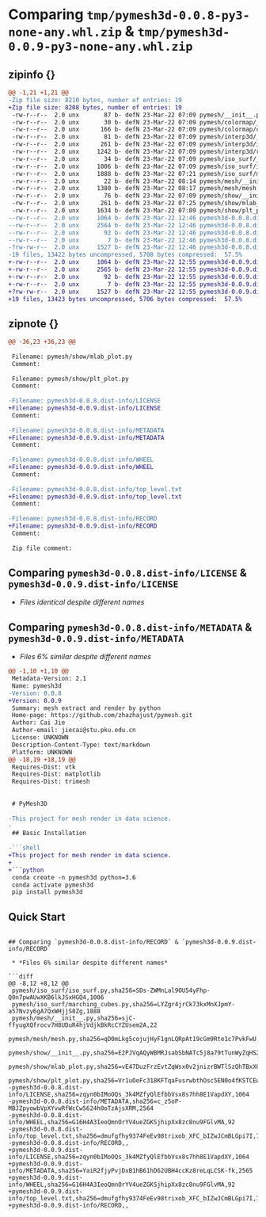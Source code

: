 # Comparing `tmp/pymesh3d-0.0.8-py3-none-any.whl.zip` & `tmp/pymesh3d-0.0.9-py3-none-any.whl.zip`

## zipinfo {}

```diff
@@ -1,21 +1,21 @@
-Zip file size: 8210 bytes, number of entries: 19
+Zip file size: 8208 bytes, number of entries: 19
 -rw-r--r--  2.0 unx       87 b- defN 23-Mar-22 07:09 pymesh/__init__.py
 -rw-r--r--  2.0 unx       30 b- defN 23-Mar-22 07:09 pymesh/colormap/__init__.py
 -rw-r--r--  2.0 unx      166 b- defN 23-Mar-22 07:09 pymesh/colormap/colormap.py
 -rw-r--r--  2.0 unx       81 b- defN 23-Mar-22 07:09 pymesh/interp3d/__init__.py
 -rw-r--r--  2.0 unx      261 b- defN 23-Mar-22 07:09 pymesh/interp3d/interp_color.py
 -rw-r--r--  2.0 unx     1242 b- defN 23-Mar-22 07:09 pymesh/interp3d/rotate.py
 -rw-r--r--  2.0 unx       34 b- defN 23-Mar-22 07:09 pymesh/iso_surf/__init__.py
 -rw-r--r--  2.0 unx     1006 b- defN 23-Mar-22 07:09 pymesh/iso_surf/iso_surf.py
 -rw-r--r--  2.0 unx     1888 b- defN 23-Mar-22 07:21 pymesh/iso_surf/marching_cubes.py
 -rw-r--r--  2.0 unx       22 b- defN 23-Mar-22 08:14 pymesh/mesh/__init__.py
 -rw-r--r--  2.0 unx     1380 b- defN 23-Mar-22 08:17 pymesh/mesh/mesh.py
 -rw-r--r--  2.0 unx       76 b- defN 23-Mar-22 07:09 pymesh/show/__init__.py
 -rw-r--r--  2.0 unx      261 b- defN 23-Mar-22 07:25 pymesh/show/mlab_plot.py
 -rw-r--r--  2.0 unx     1634 b- defN 23-Mar-22 07:09 pymesh/show/plt_plot.py
--rw-r--r--  2.0 unx     1064 b- defN 23-Mar-22 12:46 pymesh3d-0.0.8.dist-info/LICENSE
--rw-r--r--  2.0 unx     2564 b- defN 23-Mar-22 12:46 pymesh3d-0.0.8.dist-info/METADATA
--rw-r--r--  2.0 unx       92 b- defN 23-Mar-22 12:46 pymesh3d-0.0.8.dist-info/WHEEL
--rw-r--r--  2.0 unx        7 b- defN 23-Mar-22 12:46 pymesh3d-0.0.8.dist-info/top_level.txt
-?rw-rw-r--  2.0 unx     1527 b- defN 23-Mar-22 12:46 pymesh3d-0.0.8.dist-info/RECORD
-19 files, 13422 bytes uncompressed, 5708 bytes compressed:  57.5%
+-rw-r--r--  2.0 unx     1064 b- defN 23-Mar-22 12:55 pymesh3d-0.0.9.dist-info/LICENSE
+-rw-r--r--  2.0 unx     2565 b- defN 23-Mar-22 12:55 pymesh3d-0.0.9.dist-info/METADATA
+-rw-r--r--  2.0 unx       92 b- defN 23-Mar-22 12:55 pymesh3d-0.0.9.dist-info/WHEEL
+-rw-r--r--  2.0 unx        7 b- defN 23-Mar-22 12:55 pymesh3d-0.0.9.dist-info/top_level.txt
+?rw-rw-r--  2.0 unx     1527 b- defN 23-Mar-22 12:55 pymesh3d-0.0.9.dist-info/RECORD
+19 files, 13423 bytes uncompressed, 5706 bytes compressed:  57.5%
```

## zipnote {}

```diff
@@ -36,23 +36,23 @@
 
 Filename: pymesh/show/mlab_plot.py
 Comment: 
 
 Filename: pymesh/show/plt_plot.py
 Comment: 
 
-Filename: pymesh3d-0.0.8.dist-info/LICENSE
+Filename: pymesh3d-0.0.9.dist-info/LICENSE
 Comment: 
 
-Filename: pymesh3d-0.0.8.dist-info/METADATA
+Filename: pymesh3d-0.0.9.dist-info/METADATA
 Comment: 
 
-Filename: pymesh3d-0.0.8.dist-info/WHEEL
+Filename: pymesh3d-0.0.9.dist-info/WHEEL
 Comment: 
 
-Filename: pymesh3d-0.0.8.dist-info/top_level.txt
+Filename: pymesh3d-0.0.9.dist-info/top_level.txt
 Comment: 
 
-Filename: pymesh3d-0.0.8.dist-info/RECORD
+Filename: pymesh3d-0.0.9.dist-info/RECORD
 Comment: 
 
 Zip file comment:
```

## Comparing `pymesh3d-0.0.8.dist-info/LICENSE` & `pymesh3d-0.0.9.dist-info/LICENSE`

 * *Files identical despite different names*

## Comparing `pymesh3d-0.0.8.dist-info/METADATA` & `pymesh3d-0.0.9.dist-info/METADATA`

 * *Files 6% similar despite different names*

```diff
@@ -1,10 +1,10 @@
 Metadata-Version: 2.1
 Name: pymesh3d
-Version: 0.0.8
+Version: 0.0.9
 Summary: mesh extract and render by python
 Home-page: https://github.com/zhazhajust/pymesh.git
 Author: Cai Jie
 Author-email: jiecai@stu.pku.edu.cn
 License: UNKNOWN
 Description-Content-Type: text/markdown
 Platform: UNKNOWN
@@ -18,19 +18,19 @@
 Requires-Dist: vtk
 Requires-Dist: matplotlib
 Requires-Dist: trimesh
 
 
 # PyMesh3D
 
-This project for mesh render in data science.
-
 ## Basic Installation
 
-```shell
+This project for mesh render in data science.
+
+```python
 conda create -n pymesh3d python=3.6
 conda activate pymesh3d
 pip install pymesh3d
 ```
 
 ## Quick Start
```

## Comparing `pymesh3d-0.0.8.dist-info/RECORD` & `pymesh3d-0.0.9.dist-info/RECORD`

 * *Files 6% similar despite different names*

```diff
@@ -8,12 +8,12 @@
 pymesh/iso_surf/iso_surf.py,sha256=SDs-ZWMnLal9OU54yFhp-Q0n7pwAUwXKB6lkJSxHGQ4,1006
 pymesh/iso_surf/marching_cubes.py,sha256=LYZgr4jrCk73kxMnXJpmY-a57Nvzy6gA7QxWHjjS8Zg,1888
 pymesh/mesh/__init__.py,sha256=sjC-ffyugXQfrocv7H8UDuR4hjVdjkBkRcCYZUsem2A,22
 pymesh/mesh/mesh.py,sha256=qD0mLkg5cojujHyF1gnLQRpAt19cGm9Rte1c7PvkFwU,1380
 pymesh/show/__init__.py,sha256=E2PJVqAQyWBMRJsabSbNATc5j8a79tTunWyZqHS2wkU,76
 pymesh/show/mlab_plot.py,sha256=vE47DuzFrzEvtZqWsx0v2jnizrBWTlSzQhTBxXQWnjE,261
 pymesh/show/plt_plot.py,sha256=Vr1uOeFc318KFTqaFusrwbthOsc5EN0o4fKSTCEwv_g,1634
-pymesh3d-0.0.8.dist-info/LICENSE,sha256=zqyn0bIMoOQs_3k4MZfyQlEfbbVsx8s7hh8E1VapdXY,1064
-pymesh3d-0.0.8.dist-info/METADATA,sha256=c_z5oP-MBJZpyowbVpXYvwRfWcCw5624h0oTzAjsXRM,2564
-pymesh3d-0.0.8.dist-info/WHEEL,sha256=G16H4A3IeoQmnOrYV4ueZGKSjhipXx8zc8nu9FGlvMA,92
-pymesh3d-0.0.8.dist-info/top_level.txt,sha256=dmufgfhy9374FeEv98trixob_XFC_bIZwJCmBLGpi7I,7
-pymesh3d-0.0.8.dist-info/RECORD,,
+pymesh3d-0.0.9.dist-info/LICENSE,sha256=zqyn0bIMoOQs_3k4MZfyQlEfbbVsx8s7hh8E1VapdXY,1064
+pymesh3d-0.0.9.dist-info/METADATA,sha256=YaiR2fjyPvjDxB1hB61hD62UBH4ccKz8reLqLCSK-fk,2565
+pymesh3d-0.0.9.dist-info/WHEEL,sha256=G16H4A3IeoQmnOrYV4ueZGKSjhipXx8zc8nu9FGlvMA,92
+pymesh3d-0.0.9.dist-info/top_level.txt,sha256=dmufgfhy9374FeEv98trixob_XFC_bIZwJCmBLGpi7I,7
+pymesh3d-0.0.9.dist-info/RECORD,,
```


